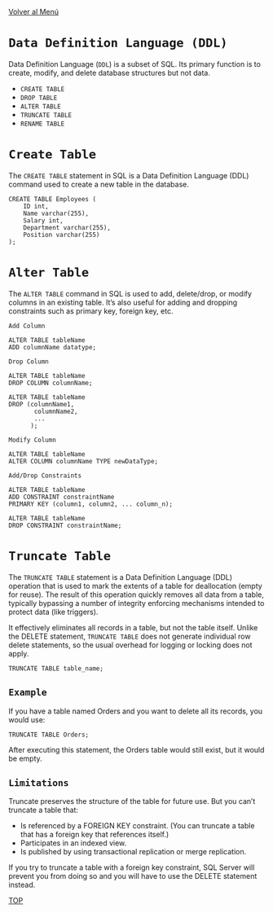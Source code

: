 [Volver al Menú](../root.md)

# `Data Definition Language (DDL)`

Data Definition Language (`DDL`) is a subset of SQL. Its primary function is to create, modify, and delete database structures but not data.

- `CREATE TABLE`
- `DROP TABLE`
- `ALTER TABLE`
- `TRUNCATE TABLE`
- `RENAME TABLE`

# `Create Table`

The `CREATE TABLE` statement in SQL is a Data Definition Language (DDL) command used to create a new table in the database.

```
CREATE TABLE Employees (
    ID int,
    Name varchar(255),
    Salary int,
    Department varchar(255),
    Position varchar(255)
);
```

# `Alter Table`

The `ALTER TABLE` command in SQL is used to add, delete/drop, or modify columns in an existing table. It’s also useful for adding and dropping constraints such as primary key, foreign key, etc.

`Add Column`
```
ALTER TABLE tableName
ADD columnName datatype;
```

`Drop Column`
```
ALTER TABLE tableName
DROP COLUMN columnName;
```

```
ALTER TABLE tableName
DROP (columnName1,
       columnName2,
       ...
      );
```

`Modify Column`
```
ALTER TABLE tableName
ALTER COLUMN columnName TYPE newDataType;
```

`Add/Drop Constraints`
```
ALTER TABLE tableName
ADD CONSTRAINT constraintName
PRIMARY KEY (column1, column2, ... column_n);
```

```
ALTER TABLE tableName
DROP CONSTRAINT constraintName;
```

# `Truncate Table`

The `TRUNCATE TABLE` statement is a Data Definition Language (DDL) operation that is used to mark the extents of a table for deallocation (empty for reuse). The result of this operation quickly removes all data from a table, typically bypassing a number of integrity enforcing mechanisms intended to protect data (like triggers).

It effectively eliminates all records in a table, but not the table itself. Unlike the DELETE statement, `TRUNCATE TABLE` does not generate individual row delete statements, so the usual overhead for logging or locking does not apply.

```
TRUNCATE TABLE table_name;
```

## `Example`

If you have a table named Orders and you want to delete all its records, you would use:

```
TRUNCATE TABLE Orders;
```

After executing this statement, the Orders table would still exist, but it would be empty.

## `Limitations`

Truncate preserves the structure of the table for future use. But you can’t truncate a table that:

- Is referenced by a FOREIGN KEY constraint. (You can truncate a table that has a foreign key that references itself.)
- Participates in an indexed view.
- Is published by using transactional replication or merge replication.

If you try to truncate a table with a foreign key constraint, SQL Server will prevent you from doing so and you will have to use the DELETE statement instead.

[TOP](#data-definition-language-ddl)